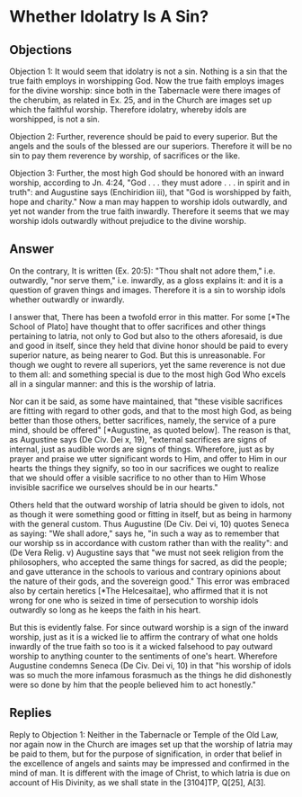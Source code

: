 # Whether Idolatry Is A Sin?

## Objections

Objection 1: It would seem that idolatry is not a sin. Nothing is a sin that the true faith employs in worshipping God. Now the true faith employs images for the divine worship: since both in the Tabernacle were there images of the cherubim, as related in Ex. 25, and in the Church are images set up which the faithful worship. Therefore idolatry, whereby idols are worshipped, is not a sin.

Objection 2: Further, reverence should be paid to every superior. But the angels and the souls of the blessed are our superiors. Therefore it will be no sin to pay them reverence by worship, of sacrifices or the like.

Objection 3: Further, the most high God should be honored with an inward worship, according to Jn. 4:24, "God . . . they must adore . . . in spirit and in truth": and Augustine says (Enchiridion iii), that "God is worshipped by faith, hope and charity." Now a man may happen to worship idols outwardly, and yet not wander from the true faith inwardly. Therefore it seems that we may worship idols outwardly without prejudice to the divine worship.

## Answer

On the contrary, It is written (Ex. 20:5): "Thou shalt not adore them," i.e. outwardly, "nor serve them," i.e. inwardly, as a gloss explains it: and it is a question of graven things and images. Therefore it is a sin to worship idols whether outwardly or inwardly.

I answer that, There has been a twofold error in this matter. For some [*The School of Plato] have thought that to offer sacrifices and other things pertaining to latria, not only to God but also to the others aforesaid, is due and good in itself, since they held that divine honor should be paid to every superior nature, as being nearer to God. But this is unreasonable. For though we ought to revere all superiors, yet the same reverence is not due to them all: and something special is due to the most high God Who excels all in a singular manner: and this is the worship of latria.

Nor can it be said, as some have maintained, that "these visible sacrifices are fitting with regard to other gods, and that to the most high God, as being better than those others, better sacrifices, namely, the service of a pure mind, should be offered" [*Augustine, as quoted below]. The reason is that, as Augustine says (De Civ. Dei x, 19), "external sacrifices are signs of internal, just as audible words are signs of things. Wherefore, just as by prayer and praise we utter significant words to Him, and offer to Him in our hearts the things they signify, so too in our sacrifices we ought to realize that we should offer a visible sacrifice to no other than to Him Whose invisible sacrifice we ourselves should be in our hearts."

Others held that the outward worship of latria should be given to idols, not as though it were something good or fitting in itself, but as being in harmony with the general custom. Thus Augustine (De Civ. Dei vi, 10) quotes Seneca as saying: "We shall adore," says he, "in such a way as to remember that our worship ss in accordance with custom rather than with the reality": and (De Vera Relig. v) Augustine says that "we must not seek religion from the philosophers, who accepted the same things for sacred, as did the people; and gave utterance in the schools to various and contrary opinions about the nature of their gods, and the sovereign good." This error was embraced also by certain heretics [*The Helcesaitae], who affirmed that it is not wrong for one who is seized in time of persecution to worship idols outwardly so long as he keeps the faith in his heart.

But this is evidently false. For since outward worship is a sign of the inward worship, just as it is a wicked lie to affirm the contrary of what one holds inwardly of the true faith so too is it a wicked falsehood to pay outward worship to anything counter to the sentiments of one's heart. Wherefore Augustine condemns Seneca (De Civ. Dei vi, 10) in that "his worship of idols was so much the more infamous forasmuch as the things he did dishonestly were so done by him that the people believed him to act honestly."

## Replies

Reply to Objection 1: Neither in the Tabernacle or Temple of the Old Law, nor again now in the Church are images set up that the worship of latria may be paid to them, but for the purpose of signification, in order that belief in the excellence of angels and saints may be impressed and confirmed in the mind of man. It is different with the image of Christ, to which latria is due on account of His Divinity, as we shall state in the [3104]TP, Q[25], A[3].